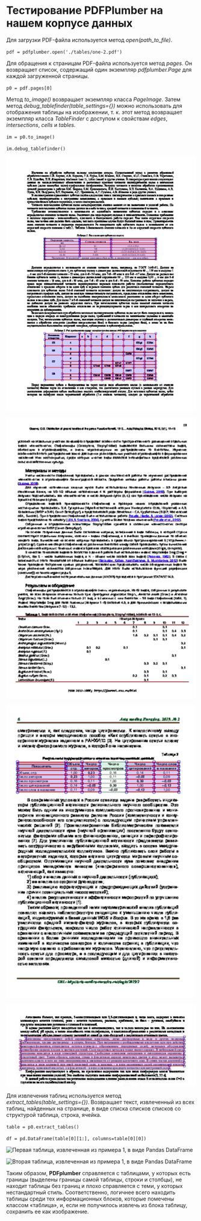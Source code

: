 # Тестирование PDFPlumber на нашем корпусе данных

Для загрузки PDF-файла используется метод *open(path_to_file)*.

`pdf = pdfplumber.open('./tables/one-2.pdf')`

Для обращения к страницам PDF-файла используется метод *pages*. Он возвращает список, содержащий один экземпляр *pdfplumber.Page* для каждой загруженной страницы.

`p0 = pdf.pages[0]`

Метод *to_image()* возвращает экземпляр класса *PageImage*. Затем метод *debug_tablefinder(table_settings={})* можно использовать для отображения таблицы на изображении, т. к. этот метод возвращает экземпляр класса *TableFinder* с доступом к свойствам *edges*, *intersections*, *cells* и *tables*. 

`im = p0.to_image()`

`im.debug_tablefinder()`

![Пример удачной работы PDFplumber (Пример 1)](https://github.com/owls-nlp/system-for-tagging/blob/master/info/img/PDFPlumber_test_1.png)

![Пример неудачной работы PDFplumber, когда таблица не находится](https://github.com/owls-nlp/system-for-tagging/blob/master/info/img/PDFPlumber_test_2.png)

![Пример неудачной работы PDFplumber, когда таблица выделяется некорректно](https://github.com/owls-nlp/system-for-tagging/blob/master/info/img/PDFPlumber_test_3.png)

![Пример неудачной работы PDFplumber, когда таблица находится там, где нет таблицы](https://github.com/owls-nlp/system-for-tagging/blob/master/info/img/PDFPlumber_test_4.jpg)

Для извлечения таблиц используется метод *extract_tables(table_settings={})*. Возвращает текст, извлеченный из всех таблиц, найденных на странице, в виде списка списков списков со структурой таблица, строка, ячейка.

`table = p0.extract_tables()`

`df = pd.DataFrame(table[0][1:], columns=table[0][0])`

![Первая таблица, извлеченная из примера 1, в виде Pandas DataFrame](https://github.com/owls-nlp/system-for-tagging/blob/master/info/img/PDFPlumber_test_5.jpg)

![Вторая таблица, извлеченная из примера 1, в виде Pandas DataFrame](https://github.com/owls-nlp/system-for-tagging/blob/master/info/img/PDFPlumber_test_6.jpg)

Таким образом, **PDFplumber** справляется с таблицами, у которых есть границы (выделены границы самой таблицы, строки и столбцы), не находит таблицы без границ и плохо справляется с теми, у которых нестандартный стиль. Соответственно, логичнее всего находить таблицы среди тех информационных блоков, которые помечены классом «таблица», и, если не получилось извлечь из блока таблицу, сохранить ее как изображение. 
